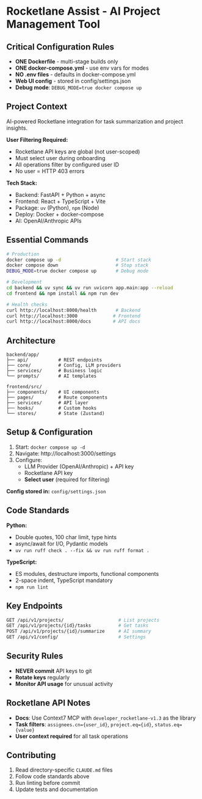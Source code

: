 # Rocketlane Assist - AI Project Management Tool

## Critical Configuration Rules
- **ONE Dockerfile** - multi-stage builds only
- **ONE docker-compose.yml** - use env vars for modes  
- **NO .env files** - defaults in docker-compose.yml
- **Web UI config** - stored in config/settings.json
- **Debug mode**: `DEBUG_MODE=true docker compose up`

## Project Context
AI-powered Rocketlane integration for task summarization and project insights.

**User Filtering Required:**
- Rocketlane API keys are global (not user-scoped)
- Must select user during onboarding
- All operations filter by configured user ID
- No user = HTTP 403 errors

**Tech Stack:**
- Backend: FastAPI + Python + async
- Frontend: React + TypeScript + Vite  
- Package: `uv` (Python), `npm` (Node)
- Deploy: Docker + docker-compose
- AI: OpenAI/Anthropic APIs

## Essential Commands
```bash
# Production
docker compose up -d                    # Start stack  
docker compose down                     # Stop stack
DEBUG_MODE=true docker compose up       # Debug mode

# Development  
cd backend && uv sync && uv run uvicorn app.main:app --reload
cd frontend && npm install && npm run dev

# Health checks
curl http://localhost:8000/health       # Backend
curl http://localhost:3000             # Frontend  
curl http://localhost:8000/docs        # API docs
```

## Architecture
```
backend/app/
├── api/           # REST endpoints
├── core/          # Config, LLM providers  
├── services/      # Business logic
└── prompts/       # AI templates

frontend/src/
├── components/    # UI components
├── pages/         # Route components
├── services/      # API layer
├── hooks/         # Custom hooks
└── stores/        # State (Zustand)
```

## Setup & Configuration
1. Start: `docker compose up -d`
2. Navigate: http://localhost:3000/settings  
3. Configure:
   - LLM Provider (OpenAI/Anthropic) + API key
   - Rocketlane API key
   - **Select user** (required for filtering)

**Config stored in:** `config/settings.json`

## Code Standards
**Python:**
- Double quotes, 100 char limit, type hints
- async/await for I/O, Pydantic models
- `uv run ruff check . --fix && uv run ruff format .`

**TypeScript:**  
- ES modules, destructure imports, functional components
- 2-space indent, TypeScript mandatory
- `npm run lint`

## Key Endpoints
```bash
GET /api/v1/projects/                    # List projects
GET /api/v1/projects/{id}/tasks          # Get tasks
POST /api/v1/projects/{id}/summarize     # AI summary
GET /api/v1/config/                      # Settings
```

## Security Rules
- **NEVER commit** API keys to git
- **Rotate keys** regularly  
- **Monitor API usage** for unusual activity

## Rocketlane API Notes
- **Docs**: Use Context7 MCP with `developer_rocketlane-v1.3` as the library
- **Task filters**: `assignees.cn={user_id}`, `project.eq={id}`, `status.eq={value}`
- **User context required** for all task operations

## Contributing
1. Read directory-specific `CLAUDE.md` files
2. Follow code standards above
3. Run linting before commit
4. Update tests and documentation
